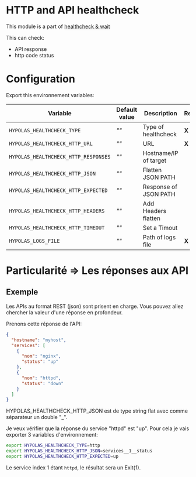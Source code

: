 # HTTP and API healthcheck

This module is a part of [healthcheck & wait](https://github.com/hypolas/healthcheck)

This can check:
- API response
- http code status

# Configuration

Export this environnement variables:

| Variable | Default value |  Description|   Required |   Set on |  More inf |
|---|---|---|---|---|---|
| `HYPOLAS_HEALTHCHECK_TYPE`  | *""*  | Type of healthcheck  | **X** | **http** |
| `HYPOLAS_HEALTHCHECK_HTTP_URL`  | *""*   | URL   | **X** |  |
| `HYPOLAS_HEALTHCHECK_HTTP_RESPONSES`  | *""*  | Hostname/IP of target   | | | (1)
| `HYPOLAS_HEALTHCHECK_HTTP_JSON`  | *""*  | Flatten JSON PATH   | | | (2)
| `HYPOLAS_HEALTHCHECK_HTTP_EXPECTED`  | *""*  | Response of JSON PATH   | | | (3)
| `HYPOLAS_HEALTHCHECK_HTTP_HEADERS`  | *""*  | Add Headers flatten   | | | (4)
| `HYPOLAS_HEALTHCHECK_HTTP_TIMEOUT`  | *""*  | Set a Timout  | 
| `HYPOLAS_LOGS_FILE`  | *""*  | Path of logs file  | **X**

# Particularité => Les réponses aux API

## Exemple

Les APIs au format REST (json) sont prisent en charge. Vous pouvez allez chercher la valeur d'une réponse en profondeur.

Prenons cette réponse de l'API:

```json
{
  "hostname": "myhost",
  "services": [
    {
      "nom": "nginx",
      "status": "up"
    },
    {
      "nom": "httpd",
      "status": "down"
    }
  ]
}
```

HYPOLAS_HEALTHCHECK_HTTP_JSON est de type string flat avec comme séparateur un double "\_".

Je veux vérifier que la réponse du service "httpd" est "up". Pour cela je vais exporter 3 variables d'environnement:

```bash
export HYPOLAS_HEALTHCHECK_TYPE=http
export HYPOLAS_HEALTHCHECK_HTTP_JSON=services__1__status
export HYPOLAS_HEALTHCHECK_HTTP_EXPECTED=up
```

Le service index 1 étant `httpd`, le résultat sera un Exit(1).
